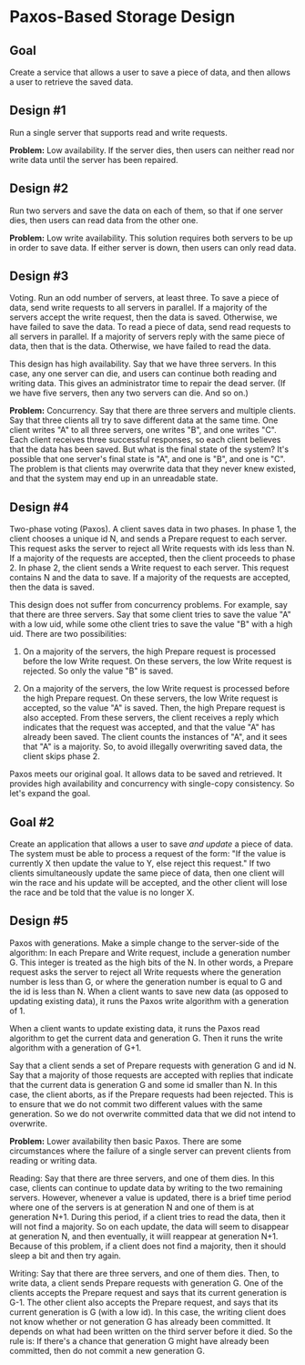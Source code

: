 Paxos-Based Storage Design
==========================

## Goal

Create a service that allows a user to save a piece of data, and then
allows a user to retrieve the saved data.

## Design #1

Run a single server that supports read and write requests.

**Problem:** Low availability. If the server dies, then users can neither
read nor write data until the server has been repaired.

## Design #2

Run two servers and save the data on each of them, so that if one
server dies, then users can read data from the other one.

**Problem:** Low write availability. This solution requires both servers
to be up in order to save data. If either server is down, then users
can only read data.

## Design #3

Voting. Run an odd number of servers, at least three. To save a piece
of data, send write requests to all servers in parallel. If a majority
of the servers accept the write request, then the data is saved.
Otherwise, we have failed to save the data. To read a piece of data,
send read requests to all servers in parallel. If a majority of
servers reply with the same piece of data, then that is the data.
Otherwise, we have failed to read the data.

This design has high availability. Say that we have three servers. In
this case, any one server can die, and users can continue both reading
and writing data. This gives an administrator time to repair the dead
server. (If we have five servers, then any two servers can die. And so
on.)

**Problem:** Concurrency. Say that there are three servers and multiple
clients. Say that three clients all try to save different data at the
same time. One client writes "A" to all three servers, one writes "B",
and one writes "C". Each client receives three successful responses,
so each client believes that the data has been saved. But what is the
final state of the system? It's possible that one server's final state
is "A", and one is "B", and one is "C". The problem is that clients
may overwrite data that they never knew existed, and that the system
may end up in an unreadable state.

## Design #4

Two-phase voting (Paxos). A client saves data in two phases. In phase
1, the client chooses a unique id N, and sends a Prepare request to
each server. This request asks the server to reject all Write requests
with ids less than N. If a majority of the requests are accepted, then
the client proceeds to phase 2. In phase 2, the client sends a Write
request to each server. This request contains N and the data to
save. If a majority of the requests are accepted, then the data is
saved.

This design does not suffer from concurrency problems. For example,
say that there are three servers. Say that some client tries to save
the value "A" with a low uid, while some othe client tries to save the
value "B" with a high uid. There are two possibilities:

1. On a majority of the servers, the high Prepare request is processed
before the low Write request. On these servers, the low Write request
is rejected. So only the value "B" is saved.

2. On a majority of the servers, the low Write request is processed
before the high Prepare request. On these servers, the low Write
request is accepted, so the value "A" is saved. Then, the high Prepare
request is also accepted. From these servers, the client receives a
reply which indicates that the request was accepted, and that the
value "A" has already been saved. The client counts the instances of
"A", and it sees that "A" is a majority. So, to avoid illegally
overwriting saved data, the client skips phase 2.

Paxos meets our original goal. It allows data to be saved and
retrieved. It provides high availability and concurrency with
single-copy consistency. So let's expand the goal.

## Goal #2

Create an application that allows a user to save *and update* a piece
of data. The system must be able to process a request of the form: "If
the value is currently X then update the value to Y, else reject this
request." If two clients simultaneously update the same piece of data,
then one client will win the race and his update will be accepted, and
the other client will lose the race and be told that the value is no
longer X.

## Design #5

Paxos with generations. Make a simple change to the server-side of the
algorithm: In each Prepare and Write request, include a generation
number G. This integer is treated as the high bits of the N. In other
words, a Prepare request asks the server to reject all Write requests
where the generation number is less than G, or where the generation
number is equal to G and the id is less than N.  When a client wants
to save new data (as opposed to updating existing data), it runs the
Paxos write algorithm with a generation of 1.

When a client wants to update existing data, it runs the Paxos read
algorithm to get the current data and generation G. Then it runs the
write algorithm with a generation of G+1.

Say that a client sends a set of Prepare requests with generation G
and id N. Say that a majority of those requests are accepted with
replies that indicate that the current data is generation G and some
id smaller than N. In this case, the client aborts, as if the Prepare
requests had been rejected. This is to ensure that we do not commit
two different values with the same generation. So we do not overwrite
committed data that we did not intend to overwrite.

**Problem:** Lower availability then basic Paxos. There are some
circumstances where the failure of a single server can prevent clients
from reading or writing data.

Reading: Say that there are three servers, and one of them dies. In
this case, clients can continue to update data by writing to the two
remaining servers. However, whenever a value is updated, there is a
brief time period where one of the servers is at generation N and one
of them is at generation N+1. During this period, if a client tries to
read the data, then it will not find a majority. So on each update,
the data will seem to disappear at generation N, and then eventually,
it wiill reappear at generation N+1. Because of this problem, if a
client does not find a majority, then it should sleep a bit and then
try again.

Writing: Say that there are three servers, and one of them dies. Then,
to write data, a client sends Prepare requests with generation G. One
of the clients accepts the Prepare request and says that its current
generation is G-1. The other client also accepts the Prepare request,
and says that its current generation is G (with a low id). In this
case, the writing client does not know whether or not generation G has
already been committed. It depends on what had been written on the
third server before it died. So the rule is: If there's a chance that
generation G might have already been committed, then do not commit a
new generation G.
